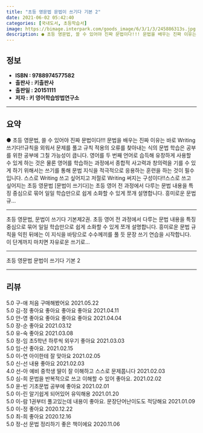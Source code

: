```yaml
---
title: "초등 영문법 문법이 쓰기다 기본 2"
date: 2021-06-02 05:42:40
categories: [국내도서, 초등학습서]
image: https://bimage.interpark.com/goods_image/6/3/1/3/245886313s.jpg
description: ● 초등 영문법, 쓸 수 있어야 진짜 문법이다!!! 문법을 배우는 진짜 이유는 바로 Writing 쓰기다!!규칙을 외워서 문제를 풀고 규칙 적용의 오류를 찾아내는 식의 문법 학습은 공부를 위한 공부에 그칠 가능성이 큽니다. 영어를 두 번째 언어로 습득해 유창하게 사용할 수 있게 하는
---
```


## **정보**

- **ISBN : 9788974577582**
- **출판사 : 키출판사**
- **출판일 : 20151111**
- **저자 : 키 영어학습방법연구소**

------



## **요약**

●  초등 영문법, 쓸 수 있어야 진짜 문법이다!!! 문법을 배우는 진짜 이유는 바로 Writing 쓰기다!!규칙을 외워서 문제를 풀고 규칙 적용의 오류를 찾아내는 식의 문법 학습은 공부를 위한 공부에 그칠 가능성이 큽니다. 영어를 두 번째 언어로 습득해 유창하게 사용할 수 있게 하는 것은 물론 영어를 학습하는 과정에서 종합적 사고력과 창의력을 기를 수 있게 하기 위해서는 쓰기를 통해 문법 지식을 적극적으로 응용하는 훈련을 하는 것이 필수입니다. 스스로 Writing 쓰고 싶어지고 저절로 Writing 써지는 구성이다!!스스로 쓰고 싶어지는 초등 영문법 [문법이 쓰기다]는 초등 영어 전 과정에서 다루는 문법 내용을 특징 중심으로 묶어 일일 학습만으로 쉽게 소화할 수 있게 쪼개 설명합니다. 흥미로운 문법 규...

------

초등 영문법, 문법이 쓰기다 기본제2권. 초등 영어 전 과정에서 다루는 문법 내용을 특징 중심으로 묶어 일일 학습만으로 쉽게 소화할 수 있게 쪼개 설명합니다. 흥미로운 문법 규칙을 익힌 뒤에는 이 지식을 바탕으로 수수께끼를 풀 듯 문장 쓰기 연습을 시작합니다. 이 단계까지 마치면 자유로운 쓰기로... 

------


초등 영문법 문법이 쓰기다 기본 2 

------


## **리뷰** 

5.0 구-애 처음 구매해봤어요 2021.05.22 <br/>5.0 김-정 좋아요 좋아요 좋아요 좋아요  2021.04.11 <br/>5.0 안-영 좋아요 좋아요 좋아요 좋아요  2021.04.04 <br/>5.0 장-순 좋아요  2021.03.12 <br/>5.0 유-숙 좋아요  2021.03.08 <br/>5.0 정-임 초5학년 하루씩 외우기 좋아요 2021.03.03 <br/>5.0 임-산 좋아요. 2021.02.15 <br/>5.0 이-연 아이한테 잘 맞아요 2021.02.05 <br/>5.0 신-선 내용 좋아요 2021.02.03 <br/>4.0 선-아 예비 중학생 딸이 잘 이해하고 스스로 문제풉니다 2021.02.03 <br/>5.0 심-희 문법을 반복적으로 쓰고 이해할 수 있어 좋아요. 2021.02.02 <br/>5.0 윤-빈 기초문법 공부에 좋아요 2021.02.01 <br/>5.0 이-린 알기쉽게 되어있어 유익해용 2021.01.20 <br/>5.0 이-람 1권부터 풀고있는데 내용이 좋아요. 문장단어난이도도 적당해요 2021.01.09 <br/>5.0 이-정 좋아요  2020.12.22 <br/>5.0 최-희 좋아요 2020.12.16 <br/>5.0 정-선 문법 정리하기 좋은 책이에요 2020.11.06 <br/>